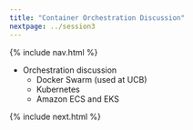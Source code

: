 ```yaml
---
title: "Container Orchestration Discussion"
nextpage: ../session3
---
```


{% include nav.html %}

- Orchestration discussion
  - Docker Swarm (used at UCB)
  - Kubernetes
  - Amazon ECS and EKS
  
{% include next.html %}